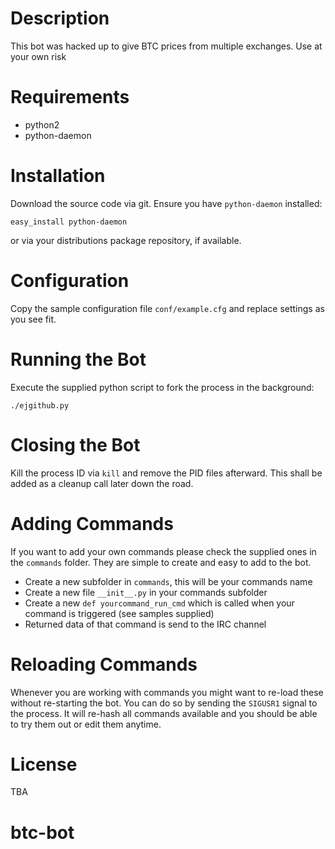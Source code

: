 Description
===========

This bot was hacked up to give BTC prices from multiple exchanges.  Use at your own risk

Requirements
============

* python2
* python-daemon

Installation
============

Download the source code via git. Ensure you have `python-daemon`
installed:

```
easy_install python-daemon
```

or via your distributions package repository, if available.

Configuration
=============

Copy the sample configuration file `conf/example.cfg` and replace settings as you see fit.

Running the Bot
===============

Execute the supplied python script to fork the process in the
background:

`./ejgithub.py`

Closing the Bot
===============

Kill the process ID via `kill` and remove the PID files afterward. This
shall be added as a cleanup call later down the road.

Adding Commands
===============

If you want to add your own commands please check the supplied ones
in the `commands` folder. They are simple to create and easy to add to
the bot.

* Create a new subfolder in `commands`, this will be your commands name
* Create a new file `__init__.py` in your commands subfolder
* Create a new `def yourcommand_run_cmd` which is called when your
  command is triggered (see samples supplied)
* Returned data of that command is send to the IRC channel

Reloading Commands
==================

Whenever you are working with commands you might want to re-load these
without re-starting the bot. You can do so by sending the `SIGUSR1`
signal to the process. It will re-hash all commands available and you
should be able to try them out or edit them anytime.

License
=======

TBA
# btc-bot
